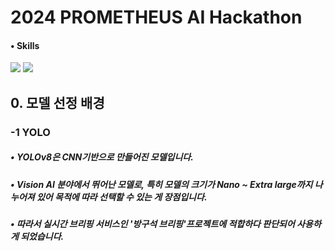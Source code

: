 # 2024 PROMETHEUS AI Hackathon

#### • Skills
<img src="https://img.shields.io/badge/Python-3776AB?style=for-the-badge&logo=Python&logoColor=white"> <img src="https://img.shields.io/badge/Github-181717?style=for-the-badge&logo=Python&logoColor=white"> 

## 0. 모델 선정 배경

### -1 YOLO
#####  •  YOLOv8은 CNN기반으로 만들어진 모델입니다.
#####  •  Vision AI 분야에서 뛰어난 모델로, 특히 모델의 크기가 Nano ~ Extra large까지 나누어져 있어 목적에 따라 선택할 수 있는 게 장점입니다.
#####  •  따라서 실시간 브리핑 서비스인 '방구석 브리핑'프로젝트에 적합하다 판단되어 사용하게 되었습니다. 

